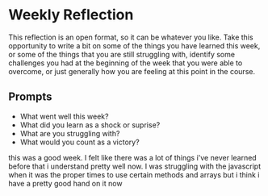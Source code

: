 # Weekly Reflection
This reflection is an open format, so it can be whatever you like. Take this opportunity to write a bit on some of the things you have learned this week, or some of the things that you are still struggling with, identify some challenges you had at the beginning of the week that you were able to overcome, or just generally how you are feeling at this point in the course.

## Prompts
- What went well this week?
- What did you learn as a shock or suprise?
- What are you struggling with?
- What would you count as a victory?

this was a good week. I felt like there was a lot of things i've never learned before that i understand pretty well now. I was struggling with the javascript when it was the proper times to use certain methods and arrays but i think i have a pretty good hand on it now